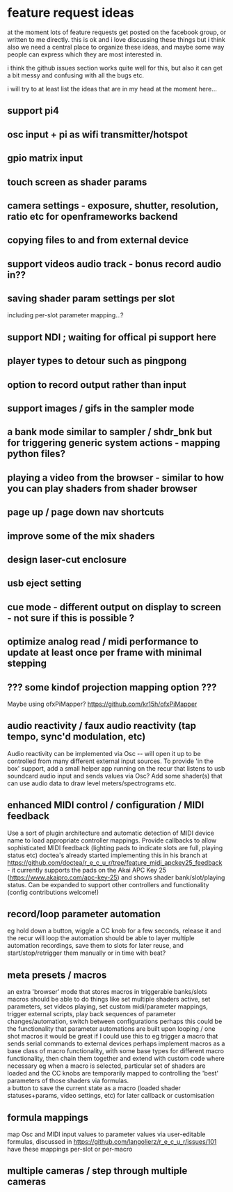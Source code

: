 # feature request ideas

at the moment lots of feature requests get posted on the facebook group, or written to me directly. this is ok and i love discussing these things but i think also we need a central place to organize these ideas, and maybe some way people can express which they are most interested in.

i think the github issues section works quite well for this, but also it can get a bit messy and confusing with all the bugs etc.

i will try to at least list the ideas that are in my head at the moment here...


## support pi4
## osc input + pi as wifi transmitter/hotspot
## gpio matrix input
## touch screen as shader params
## camera settings - exposure, shutter, resolution, ratio etc for openframeworks backend
## copying files to and from external device
## support videos audio track - bonus record audio in??
## saving shader param settings per slot
including per-slot parameter mapping...?
## support NDI ; waiting for offical pi support here
## player types to detour such as pingpong
## option to record output rather than input
## support images / gifs in the sampler mode
## a bank mode similar to sampler / shdr_bnk but for triggering generic system actions - mapping python files?
## playing a video from the browser - similar to how you can play shaders from shader browser
## page up / page down nav shortcuts
## improve some of the mix shaders
## design laser-cut enclosure
## usb eject setting
## cue mode - different output on display to screen - not sure if this is possible ?
## optimize analog read / midi performance to update at least once per frame with minimal stepping
## ??? some kindof projection mapping option ???
Maybe using ofxPiMapper? https://github.com/kr15h/ofxPiMapper
## audio reactivity / faux audio reactivity (tap tempo, sync'd modulation, etc)
Audio reactivity can be implemented via Osc -- will open it up to be controlled from many different external input sources.
To provide 'in the box' support, add a small helper app running on the recur that listens to usb soundcard audio input and sends values via Osc?
Add some shader(s) that can use audio data to draw level meters/spectrograms etc.
## enhanced MIDI control / configuration / MIDI feedback
Use a sort of plugin architecture and automatic detection of MIDI device name to load appropriate controller mappings.
Provide callbacks to allow sophisticated MIDI feedback (lighting pads to indicate slots are full, playing status etc)
doctea's already started implementing this in his branch at https://github.com/doctea/r_e_c_u_r/tree/feature_midi_apckey25_feedback - it currently supports the pads on the Akai APC Key 25 (https://www.akaipro.com/apc-key-25) and shows shader bank/slot/playing status.
Can be expanded to support other controllers and functionality (config contributions welcome!)
## record/loop parameter automation
eg hold down a button, wiggle a CC knob for a few seconds, release it and the recur will loop the automation
should be able to layer multiple automation recordings, save them to slots for later reuse, and start/stop/retrigger them manually or in time with beat?
## meta presets / macros
an extra 'browser' mode that stores macros in triggerable banks/slots
macros should be able to do things like set multiple shaders active, set parameters, set videos playing, set custom midi/parameter mappings, trigger external scripts, play back sequences of parameter changes/automation, switch between configurations
perhaps this could be the functionality that parameter automations are built upon
looping / one shot macros
it would be great if I could use this to eg trigger a macro that sends serial commands to external devices
perhaps implement macros as a base class of macro functionality, with some base types for different macro functionality, then chain them together and extend with custom code where necessary
eg when a macro is selected, particular set of shaders are loaded and the CC knobs are temporarily mapped to controlling the 'best' parameters of those shaders via formulas.  
a button to save the current state as a macro (loaded shader statuses+params, video settings, etc) for later callback or customisation
## formula mappings
map Osc and MIDI input values to parameter values via user-editable formulas, discussed in https://github.com/langolierz/r_e_c_u_r/issues/101
have these mappings per-slot or per-macro
## multiple cameras / step through multiple cameras